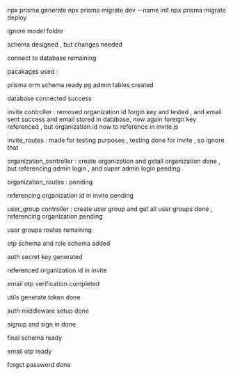 npx prisma generate
npx prisma migrate dev --name init 
npx prisma migrate deploy

ignore model folder 

schema designed , but changes needed

connect to database remaining

pacakages used : 

prisma orm schema ready 
pg admin tables created

database connected success 


invite controller : removed organization id forgin key and tested , and email sent success and email stored in database, now again foreign key referenced , but organization id now to reference in invite.js

invite_routes : made for testing purposes , testing done for invite , so ignore that


organization_controller : create organization and getall organization done , but referencing admin login , and super admin login pending 

organization_routes : pending 

referencing organization id in invite pending 


user_group controller : create user group and get all user groups done , referencing organization pending 

user groups routes remaining

otp schema and role schema added 

auth secret key generated 

referenced organization id in invite

email otp verification completed 

utils generate token done 

auth middleware setup done

signup and sign in done 

final schema ready

email otp ready 

forgot password done

